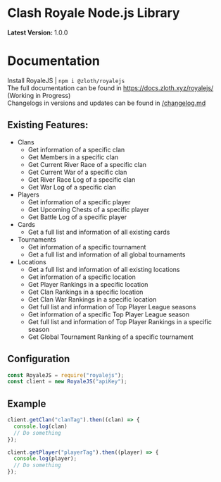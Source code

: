 # **Clash Royale Node.js Library**

**Latest Version:** 1.0.0

# **Documentation**
Install RoyaleJS | `npm i @zloth/royalejs`<br>
The full documentation can be found in https://docs.zloth.xyz/royalejs/ (Working in Progress)<br>
Changelogs in versions and updates can be found in [/changelog.md](https://github.com/gavintjhxx/RoyaleJS/blob/master/changelog.md)

## **Existing Features:**
* Clans
  * Get information of a specific clan
  * Get Members in a specific clan
  * Get Current River Race of a specific clan
  * Get Current War of a specific clan
  * Get River Race Log of a specific clan
  * Get War Log of a specific clan
* Players
  * Get information of a specific player
  * Get Upcoming Chests of a specific player
  * Get Battle Log of a specific player
* Cards
  * Get a full list and information of all existing cards
* Tournaments
  * Get information of a specific tournament
  * Get a full list and information of all global tournaments
* Locations
  * Get a full list and information of all existing locations
  * Get information of a specific location
  * Get Player Rankings in a specific location
  * Get Clan Rankings in a specific location
  * Get Clan War Rankings in a specific location
  * Get full list and information of Top Player League seasons
  * Get information of a specific Top Player League season
  * Get full list and information of Top Player Rankings in a specific season
  * Get Global Tournament Ranking of a specific tournament

## **Configuration**
```javascript
const RoyaleJS = require("royalejs");
const client = new RoyaleJS("apiKey");
```

## **Example**
```javascript
client.getClan("clanTag").then((clan) => {
  console.log(clan)
  // Do something
});

client.getPlayer("playerTag").then((player) => {
  console.log(player);
  // Do something
});
```